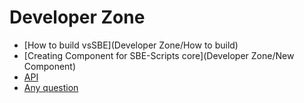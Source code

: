 # Developer Zone #

* [How to build vsSBE](Developer Zone/How to build)
* [Creating Component for SBE-Scripts core](Developer Zone/New Component) 
* [API](API)
* [Any question](https://bitbucket.org/3F/vssolutionbuildevent/issues/new)